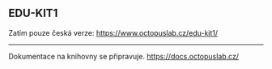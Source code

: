 ## EDU-KIT1

Zatím pouze česká verze:
https://www.octopuslab.cz/edu-kit1/

---

Dokumentace na knihovny se připravuje.
https://docs.octopuslab.cz/
